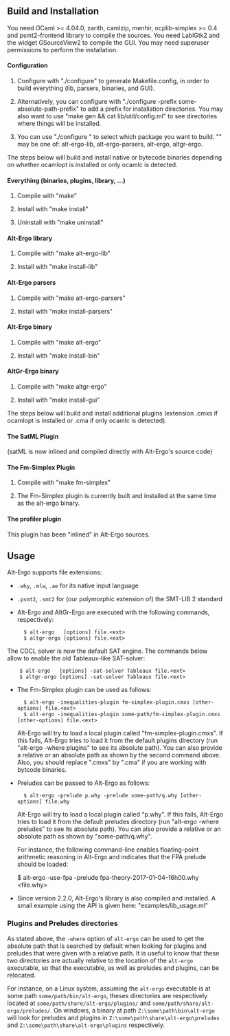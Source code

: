 ## Build and Installation

  You need OCaml >= 4.04.0, zarith, camlzip, menhir, ocplib-simplex >=
  0.4 and psmt2-frontend library to compile the sources. You need
  LablGtk2 and the widget GSourceView2 to compile the GUI. You may
  need superuser permissions to perform the installation.

#### Configuration

  1. Configure with "./configure" to generate Makefile.config,
  in order to build everything (lib, parsers, binaries, and GUI).

  2. Alternatively, you can configure with "./configure -prefix
  some-absolute-path-prefix" to add a prefix for installation
  directories. You may also want to use "make gen && cat lib/util/config.ml"
  to see directories where things will be installed.

  3. You can use "./configure <package>" to select which package you
  want to build. "<package>" may be one of: alt-ergo-lib, alt-ergo-parsers,
  alt-ergo, altgr-ergo.

The steps below will build and install native or bytecode binaries
depending on whether ocamlopt is installed or only ocamlc is detected.

#### Everything (binaries, plugins, library, ...)

  1. Compile with "make"

  2. Install with "make install"

  3. Uninstall with "make uninstall"

#### Alt-Ergo library

  1. Compile with "make alt-ergo-lib"

  2. Install with "make install-lib"

#### Alt-Ergo parsers

  1. Compile with "make alt-ergo-parsers"

  2. Install with "make install-parsers"

#### Alt-Ergo binary

  1. Compile with "make alt-ergo"

  2. Install with "make install-bin"

#### AltGr-Ergo binary

  1. Compile with "make altgr-ergo"

  2. Install with "make install-gui"


The steps below will build and install additional plugins (extension
.cmxs if ocamlopt is installed or .cma if only ocamlc is detected).

#### The SatML Plugin

  (satML is now inlined and compiled directly with Alt-Ergo's source code)

#### The Fm-Simplex Plugin

  1. Compile with "make fm-simplex"

  2. The Fm-Simplex plugin is currently built and installed
  at the same time as the alt-ergo binary.

#### The profiler plugin

This plugin has been "inlined" in Alt-Ergo sources.


## Usage

Alt-Ergo supports file extensions:
- `.why`, `.mlw`, `.ae` for its native input language
- `.psmt2`, `.smt2` for (our polymorphic extension of) the SMT-LIB 2
  standard

- Alt-Ergo and AltGr-Ergo are executed with the following commands,
  respectively:

        $ alt-ergo   [options] file.<ext>
        $ altgr-ergo [options] file.<ext>

The CDCL solver is now the default SAT engine. The commands below
allow to enable the old Tableaux-like SAT-solver:

        $ alt-ergo   [options] -sat-solver Tableaux file.<ext>
        $ altgr-ergo [options] -sat-solver Tableaux file.<ext>

- The Fm-Simplex plugin can be used as follows:

        $ alt-ergo -inequalities-plugin fm-simplex-plugin.cmxs [other-options] file.<ext>
        $ alt-ergo -inequalities-plugin some-path/fm-simplex-plugin.cmxs [other-options] file.<ext>

   Alt-Ergo will try to load a local plugin called
   "fm-simplex-plugin.cmxs". If this fails, Alt-Ergo tries to load it
   from the default plugins directory (run "alt-ergo -where plugins"
   to see its absolute path). You can also provide a relative or an
   absolute path as shown by the second command above. Also, you
   should replace ".cmxs" by ".cma" if you are working with bytcode
   binaries.

- Preludes can be passed to Alt-Ergo as follows:

        $ alt-ergo -prelude p.why -prelude some-path/q.why [other-options] file.why

   Alt-Ergo will try to load a local plugin called "p.why". If this
   fails, Alt-Ergo tries to load it from the default preludes
   directory (run "alt-ergo -where preludes" to see its absolute
   path). You can also provide a relative or an absolute path as shown
   by "some-path/q.why".

   For instance, the following command-line enables floating-point
   arithmetic reasoning in Alt-Ergo and indicates that the FPA prelude
   should be loaded:

   $ alt-ergo -use-fpa -prelude fpa-theory-2017-01-04-16h00.why <file.why>

- Since version 2.2.0, Alt-Ergo's library is also compiled and
  installed. A small example using the API is given here:
  "examples/lib_usage.ml"

### Plugins and Preludes directories

As stated above, the `-where` option of `alt-ergo` can be used to get the absolute
path that is searched by default when looking for plugins and preludes that were
given with a relative path. It is useful to know that these two directories are
actually relative to the location of the `alt-ergo` executable, so that the
executable, as well as preludes and plugins, can be relocated.

For instance, on a Linux system, assuming the `alt-ergo` executable is at some path
`some/path/bin/alt-ergo`, theses directories are respectively located at
`some/path/share/alt-ergo/plugins/` and `some/path/share/alt-ergo/preludes/`.
On windows, a binary at path `Z:\some\path\bin\alt-ergo` will look for preludes and
plugins in `Z:\some\path\share\alt-ergo\preludes` and
`Z:\some\path\share\alt-ergo\plugins` respectively.

